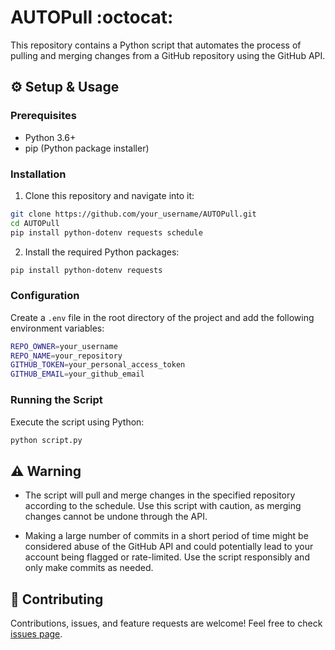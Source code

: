 # AUTOPull :octocat:

This repository contains a Python script that automates the process of pulling and merging changes from a GitHub repository using the GitHub API.

## :gear: Setup & Usage

### Prerequisites

- Python 3.6+
- pip (Python package installer)

### Installation

1. Clone this repository and navigate into it:

```bash
git clone https://github.com/your_username/AUTOPull.git
cd AUTOPull
pip install python-dotenv requests schedule
```

2. Install the required Python packages:

```bash
pip install python-dotenv requests
```
    
### Configuration

Create a `.env` file in the root directory of the project and add the following environment variables:

```bash
REPO_OWNER=your_username
REPO_NAME=your_repository
GITHUB_TOKEN=your_personal_access_token
GITHUB_EMAIL=your_github_email
```

### Running the Script

Execute the script using Python:

```bash
python script.py
```

## :warning: Warning

- The script will pull and merge changes in the specified repository according to the schedule. Use this script with caution, as merging changes cannot be undone through the API.

- Making a large number of commits in a short period of time might be considered abuse of the GitHub API and could potentially lead to your account being flagged or rate-limited. Use the script responsibly and only make commits as needed.

## :handshake: Contributing

Contributions, issues, and feature requests are welcome! Feel free to check [issues page](https://github.com/NathanJargon/AUTOPull/issues).